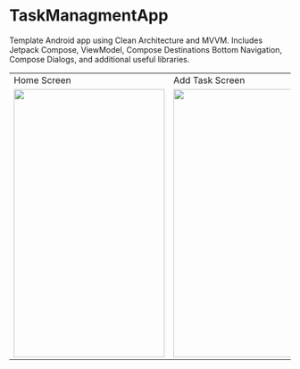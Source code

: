 # TaskManagmentApp
Template Android app using Clean Architecture and MVVM. Includes Jetpack Compose, ViewModel, Compose Destinations Bottom Navigation, Compose Dialogs, and additional useful libraries.

<table>
  <tr>
     <td>Home Screen</td>
     <td>Add Task Screen</td>
  </tr>
  <tr>
    <td><img src="https://github.com/ahmedbenhouria/TaskManagmentApp/assets/76657810/97668406-de21-4ac3-8658-b8e60fb4b3a9" width=270 height=480></td>
    <td><img src="[screenshots/Screenshot_1582745125.png](https://github.com/ahmedbenhouria/TaskManagmentApp/assets/76657810/1568056c-7521-47d6-8dad-5b9888968755)" width=270 height=480></td>
  </tr>
 </table>
